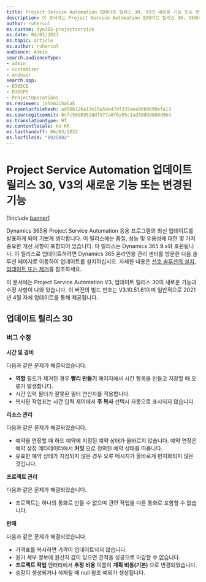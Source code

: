 ```yaml
---
title: Project Service Automation 업데이트 릴리스 30, V3의 새로운 기능 또는 변경된 기능
description: 이 문서에는 Project Service Automation 업데이트 릴리스 30, V3에서 사용할 수 있는 기능과 수정 사항이 나와 있습니다.
author: ruhercul
ms.custom: dyn365-projectservice
ms.date: 04/01/2021
ms.topic: article
ms.author: ruhercul
audience: Admin
search.audienceType:
- admin
- customizer
- enduser
search.app:
- D365CE
- D365PS
- ProjectOperations
ms.reviewer: johnmichalak
ms.openlocfilehash: ad00b126a13e18a5de47df335aea06b9690efa13
ms.sourcegitcommit: 6cfc50d89528df977a8f6a55c1ad39d99800d9b4
ms.translationtype: HT
ms.contentlocale: ko-KR
ms.lasthandoff: 06/03/2022
ms.locfileid: "8925082"
---
```

# <a name="whats-new-or-changed-in-project-service-automation-update-release-30-v3"></a>Project Service Automation 업데이트 릴리스 30, V3의 새로운 기능 또는 변경된 기능

[!include [banner](../includes/psa-now-project-operations.md)]

Dynamics 365용 Project Service Automation 응용 프로그램의 최신 업데이트를 발표하게 되어 기쁘게 생각합니다. 이 릴리스에는 품질, 성능 및 유용성에 대한 몇 가지 중요한 개선 사항이 포함되어 있습니다. 이 릴리스는 Dynamics 365 9.x와 호환됩니다. 이 릴리스로 업데이트하려면 Dynamics 365 온라인용 관리 센터를 방문한 다음 솔루션 페이지로 이동하여 업데이트를 설치하십시오. 자세한 내용은 [선호 솔루션의 설치, 업데이트 또는 제거](/power-platform/admin/install-remove-preferred-solution)를 참조하세요.

이 문서에는 Project Service Automation V3, 업데이트 릴리스 30의 새로운 기능과 수정 사항이 나와 있습니다. 이 버전의 빌드 번호는 V3.10.51.61이며 일반적으로 2021년 4월 자체 업데이트를 통해 제공됩니다.

## <a name="update-release-30"></a>업데이트 릴리스 30

### <a name="bug-fixes"></a>버그 수정

**시간 및 경비**

다음과 같은 문제가 해결되었습니다.

- **역할** 필드가 제거된 경우 **빨리 만들기** 페이지에서 시간 항목을 만들고 저장할 때 오류가 발생합니다.
- 시간 입력 필터가 잘못된 필터 연산자를 적용합니다.
- 복사된 작업표는 시간 입력 제어에서 **주 복사** 선택시 자동으로 표시되지 않습니다.

**리소스 관리**

다음과 같은 문제가 해결되었습니다.

- 예약을 연장할 때 하드 예약에 지정된 예약 상태가 올바르지 않습니다. 예약 연장은 예약 설정 메타데이터에서 **커밋** 으로 정의된 예약 상태를 따릅니다.
- 유효한 예약 상태가 지정되지 않은 경우 오류 메시지가 올바르게 현지화되지 않은 것입니다.

**프로젝트 관리**

다음과 같은 문제가 해결되었습니다.

- 프로젝트는 하나의 통화로 만들 수 없으며 관련 작업을 다른 통화로 포함할 수 없습니다.

**판매**

다음과 같은 문제가 해결되었습니다.

- 가격표를 복사하면 가격이 업데이트되지 않습니다.
- 원가 세부 정보에 원산지 값이 있으면 견적을 성공으로 마감할 수 없습니다.
- **프로젝트 작업** 엔터티에서 **추정 비용** 이름이 **계획 비용(기본)** 으로 변경되었습니다.
- 송장이 생성되거나 삭제될 때 null 참조 예외가 생성됩니다.
